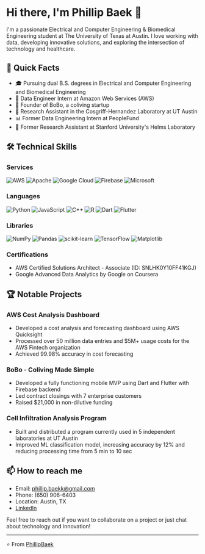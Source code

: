 # Hi there, I'm Phillip Baek 👋

I'm a passionate Electrical and Computer Engineering & Biomedical Engineering student at The University of Texas at Austin. I love working with data, developing innovative solutions, and exploring the intersection of technology and healthcare.

## 🚀 Quick Facts

- 🎓 Pursuing dual B.S. degrees in Electrical and Computer Engineering and Biomedical Engineering
- 💼 Data Engineer Intern at Amazon Web Services (AWS)
- 🌱 Founder of BoBo, a coliving startup
- 🔬 Research Assistant in the Cosgriff-Hernandez Laboratory at UT Austin
- 📊 Former Data Engineering Intern at PeopleFund
- 🧬 Former Research Assistant at Stanford University's Helms Laboratory

## 🛠 Technical Skills

### Services
![AWS](https://img.shields.io/badge/AWS-%23FF9900.svg?style=for-the-badge&logo=amazon-aws&logoColor=white)
![Apache](https://img.shields.io/badge/apache-%23D42029.svg?style=for-the-badge&logo=apache&logoColor=white)
![Google Cloud](https://img.shields.io/badge/GoogleCloud-%234285F4.svg?style=for-the-badge&logo=google-cloud&logoColor=white)
![Firebase](https://img.shields.io/badge/firebase-%23039BE5.svg?style=for-the-badge&logo=firebase)
![Microsoft](https://img.shields.io/badge/Microsoft-0078D4?style=for-the-badge&logo=microsoft&logoColor=white)

### Languages
![Python](https://img.shields.io/badge/python-3670A0?style=for-the-badge&logo=python&logoColor=ffdd54)
![JavaScript](https://img.shields.io/badge/javascript-%23323330.svg?style=for-the-badge&logo=javascript&logoColor=%23F7DF1E)
![C++](https://img.shields.io/badge/c++-%2300599C.svg?style=for-the-badge&logo=c%2B%2B&logoColor=white)
![R](https://img.shields.io/badge/r-%23276DC3.svg?style=for-the-badge&logo=r&logoColor=white)
![Dart](https://img.shields.io/badge/dart-%230175C2.svg?style=for-the-badge&logo=dart&logoColor=white)
![Flutter](https://img.shields.io/badge/Flutter-%2302569B.svg?style=for-the-badge&logo=Flutter&logoColor=white)

### Libraries
![NumPy](https://img.shields.io/badge/numpy-%23013243.svg?style=for-the-badge&logo=numpy&logoColor=white)
![Pandas](https://img.shields.io/badge/pandas-%23150458.svg?style=for-the-badge&logo=pandas&logoColor=white)
![scikit-learn](https://img.shields.io/badge/scikit--learn-%23F7931E.svg?style=for-the-badge&logo=scikit-learn&logoColor=white)
![TensorFlow](https://img.shields.io/badge/TensorFlow-%23FF6F00.svg?style=for-the-badge&logo=TensorFlow&logoColor=white)
![Matplotlib](https://img.shields.io/badge/Matplotlib-%23ffffff.svg?style=for-the-badge&logo=Matplotlib&logoColor=black)

### Certifications
- AWS Certified Solutions Architect - Associate (ID: SNLHK0Y10FF41KGJ)
- Google Advanced Data Analytics by Google on Coursera

## 🏆 Notable Projects

### AWS Cost Analysis Dashboard
- Developed a cost analysis and forecasting dashboard using AWS Quicksight
- Processed over 50 million data entries and $5M+ usage costs for the AWS Fintech organization
- Achieved 99.98% accuracy in cost forecasting

### BoBo - Coliving Made Simple
- Developed a fully functioning mobile MVP using Dart and Flutter with Firebase backend
- Led contract closings with 7 enterprise customers
- Raised $21,000 in non-dilutive funding

### Cell Infiltration Analysis Program
- Built and distributed a program currently used in 5 independent laboratories at UT Austin
- Improved ML classification model, increasing accuracy by 12% and reducing processing time from 5 min to 10 sec

## 📫 How to reach me

- Email: phillip.baekk@gmail.com
- Phone: (650) 906-6403
- Location: Austin, TX
- [LinkedIn](https://www.linkedin.com/in/yourprofile)

Feel free to reach out if you want to collaborate on a project or just chat about technology and innovation!

---

⭐️ From [PhillipBaek](https://github.com/PhillipBaek)
